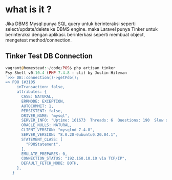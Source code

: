 # what is it ? 
Jika DBMS Mysql punya SQL query untuk berinteraksi seperti select/update/delete ke DBMS engine. maka Laravel punya Tinker untuk berinteraksi dengan aplikasi. berinterkasi seperti membuat object, mengetest method/connection. 

## Tinker Test DB Connection
```php
vagrant@homestead:~/code/POS$ php artisan tinker
Psy Shell v0.10.4 (PHP 7.4.8 — cli) by Justin Hileman
`>>> DB::connection()->getPdo();
=> PDO {#3105
     inTransaction: false,
     attributes: {
       CASE: NATURAL,
       ERRMODE: EXCEPTION,
       AUTOCOMMIT: 1,
       PERSISTENT: false,
       DRIVER_NAME: "mysql",
       SERVER_INFO: "Uptime: 161673  Threads: 6  Questions: 190  Slow queries: 0  Opens: 270  Flush tables: 3  Open tables: 189  Queries per second avg: 0.001",
       ORACLE_NULLS: NATURAL,
       CLIENT_VERSION: "mysqlnd 7.4.8",
       SERVER_VERSION: "8.0.20-0ubuntu0.20.04.1",
       STATEMENT_CLASS: [
         "PDOStatement",
       ],
       EMULATE_PREPARES: 0,
       CONNECTION_STATUS: "192.168.10.10 via TCP/IP",
       DEFAULT_FETCH_MODE: BOTH,
     },
   }
```

